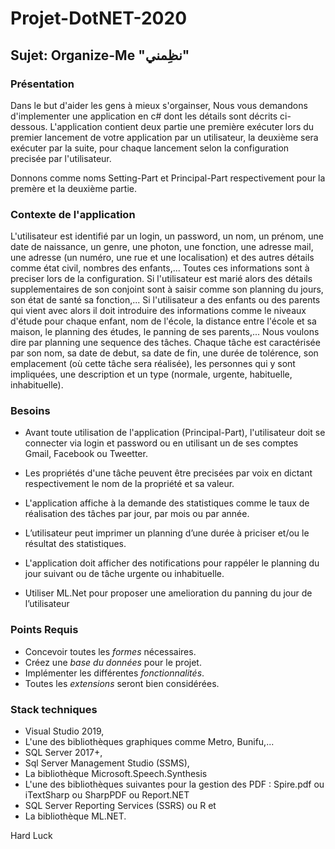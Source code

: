# Projet-DotNET-2020

## Sujet: Organize-Me "نظِمني" 

### Présentation

Dans le but d'aider les gens à mieux s'orgainser, Nous vous demandons d'implementer une application en c# dont les détails sont décrits ci-dessous.
L'application contient deux partie une première exécuter lors du premier lancement de votre application par un utilisateur, la deuxième sera exécuter par la suite, pour chaque lancement selon la configuration precisée par l'utilisateur.
	
Donnons comme noms Setting-Part et Principal-Part respectivement pour la premère et la deuxième partie.


### Contexte de l'application

L'utilisateur est identifié par un login, un password, un nom, un prénom, une date de naissance, un genre, une photon, une fonction, une adresse mail, une adresse (un numéro, une rue et une localisation) et des autres détails comme état civil, nombres des enfants,... 
Toutes ces informations sont à preciser lors de la configuration.
Si l'utilisateur est marié alors des détails supplementaires de son conjoint sont à saisir comme son planning du jours, son état de santé sa fonction,...
Si l'utilisateur a des enfants ou des parents qui vient avec alors il doit introduire des informations comme le niveaux d'étude pour chaque enfant, nom de l'école, la distance entre l'école et sa maison, le planning des études, le panning de ses parents,...
Nous voulons dire par planning une sequence des tâches.
Chaque tâche est caractérisée par son nom, sa date de debut, sa date de fin, une durée de tolérence, son emplacement (où cette tâche sera réalisée), les personnes qui y sont impliquées, une description et un type (normale, urgente, habituelle, inhabituelle).
	
### Besoins


* Avant toute utilisation de l'application (Principal-Part), l'utilisateur doit se connecter via login et password ou en utilisant un de ses comptes Gmail, Facebook ou Tweetter.
	
* Les propriétés d'une tâche peuvent être precisées par voix en dictant respectivement le nom de la propriété et sa valeur.
* L'application affiche à la demande des statistiques comme le taux de réalisation des tâches par jour, par mois ou par année.
* L’utilisateur peut imprimer un planning d’une durée à priciser et/ou le résultat des statistiques.
* L'application doit afficher des notifications pour rappéler le planning du jour suivant ou de tâche urgente ou inhabituelle.
* Utiliser ML.Net pour proposer une amelioration du panning du jour de l’utilisateur

### Points Requis


* Concevoir toutes les *formes* nécessaires.
* Créez une *base du données* pour le projet.
* Implémenter les différentes *fonctionnalités*.
* Toutes les *extensions* seront bien considérées.


### Stack techniques


* Visual Studio 2019,
* L'une des bibliothèques graphiques comme Metro, Bunifu,...
* SQL Server 2017+,
* Sql Server Management Studio (SSMS),
* La bibliothèque Microsoft.Speech.Synthesis
* L'une des bibliothèques suivantes pour la gestion des PDF : Spire.pdf ou iTextSharp ou SharpPDF ou Report.NET
 * SQL Server Reporting Services (SSRS) ou R et
* La bibliothèque ML.NET.

Hard Luck
